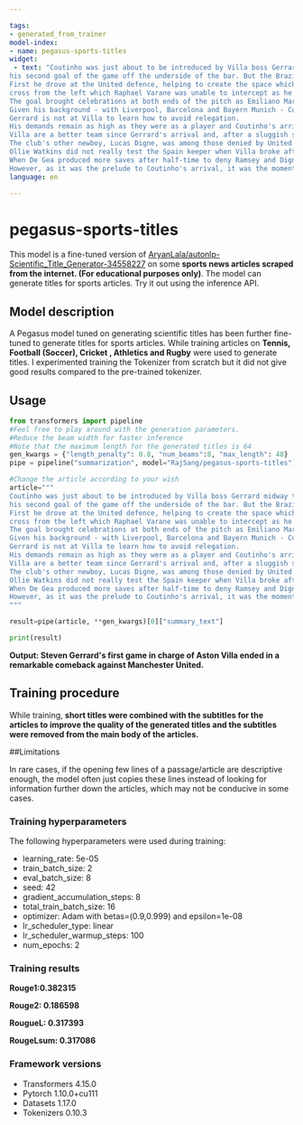 ```yaml
---

tags:
- generated_from_trainer
model-index:
- name: pegasus-sports-titles
widget:
 - text: "Coutinho was just about to be introduced by Villa boss Gerrard midway through the second half when Bruno Fernandes slammed home
his second goal of the game off the underside of the bar. But the Brazilian proved the catalyst for a memorable response.
First he drove at the United defence, helping to create the space which Jacob Ramsey exploited to halve the deficit. Then Ramsey slid over an excellent
cross from the left which Raphael Varane was unable to intercept as he slid back, leaving Coutinho to finish into an empty net.
The goal brought celebrations at both ends of the pitch as Emiliano Martinez also went into the crowd in relief - it was the Argentine's horrible sixth-minute error that had gifted Fernandes the visitors' opener.
Given his background - with Liverpool, Barcelona and Bayern Munich - Coutinho is a bold loan signing by Villa, and underlines the pedigree of the man they appointed as manager in November.
Gerrard is not at Villa to learn how to avoid relegation.
His demands remain as high as they were as a player and Coutinho's arrival is an example of that.
Villa are a better team since Gerrard's arrival and, after a sluggish start against opponents they dominated but lost to in the FA Cup five days ago, they grew into the game.
The club's other newboy, Lucas Digne, was among those denied by United keeper David de Gea at the end of the first half - in unorthodox fashion, with his knees.
Ollie Watkins did not really test the Spain keeper when Villa broke after Edinson Cavani lost possession in his own half. However, Emi Buendia certainly did with a near-post header. Rooted to his line, De Gea's reactions were up to the job as he beat Buendia's effort away.
When De Gea produced more saves after half-time to deny Ramsey and Digne again, it appeared the image of the night for Villa would be midfielder Morgan Sanson kicking a drinks bottle in fury after his error in gifting Fred possession to set up Fernandes for the visitors' second had been followed immediately by his substitution.
However, as it was the prelude to Coutinho's arrival, it was the moment that changed the course of the game - and the acclaim for the Brazilian at the final whistle indicated Villa's fans are already firmly behind him."
language: en 

---
```


<!-- This model card has been generated automatically according to the information the Trainer had access to. You
should probably proofread and complete it, then remove this comment. -->

# pegasus-sports-titles

This model is a fine-tuned version of [AryanLala/autonlp-Scientific_Title_Generator-34558227](https://huggingface.co/AryanLala/autonlp-Scientific_Title_Generator-34558227) on some **sports news articles scraped from the internet. (For educational purposes only)**. The model can generate titles for sports articles. Try it out using the inference API. 

## Model description

A Pegasus model tuned on generating scientific titles has been further fine-tuned to generate titles for sports articles. While training articles on **Tennis, Football (Soccer), Cricket , Athletics and Rugby** were used to generate titles. I experimented training the Tokenizer from scratch but it did not give good results compared to the pre-trained tokenizer. 

## Usage

```python
from transformers import pipeline
#Feel free to play around with the generation parameters.
#Reduce the beam width for faster inference
#Note that the maximum length for the generated titles is 64
gen_kwargs = {"length_penalty": 0.8, "num_beams":8, "max_length": 48} 
pipe = pipeline("summarization", model="RajSang/pegasus-sports-titles")

#Change the article according to your wish
article="""
Coutinho was just about to be introduced by Villa boss Gerrard midway through the second half when Bruno Fernandes slammed home
his second goal of the game off the underside of the bar. But the Brazilian proved the catalyst for a memorable response.
First he drove at the United defence, helping to create the space which Jacob Ramsey exploited to halve the deficit. Then Ramsey slid over an excellent
cross from the left which Raphael Varane was unable to intercept as he slid back, leaving Coutinho to finish into an empty net.
The goal brought celebrations at both ends of the pitch as Emiliano Martinez also went into the crowd in relief - it was the Argentine's horrible sixth-minute error that had gifted Fernandes the visitors' opener.
Given his background - with Liverpool, Barcelona and Bayern Munich - Coutinho is a bold loan signing by Villa, and underlines the pedigree of the man they appointed as manager in November.
Gerrard is not at Villa to learn how to avoid relegation.
His demands remain as high as they were as a player and Coutinho's arrival is an example of that.
Villa are a better team since Gerrard's arrival and, after a sluggish start against opponents they dominated but lost to in the FA Cup five days ago, they grew into the game.
The club's other newboy, Lucas Digne, was among those denied by United keeper David de Gea at the end of the first half - in unorthodox fashion, with his knees.
Ollie Watkins did not really test the Spain keeper when Villa broke after Edinson Cavani lost possession in his own half. However, Emi Buendia certainly did with a near-post header. Rooted to his line, De Gea's reactions were up to the job as he beat Buendia's effort away.
When De Gea produced more saves after half-time to deny Ramsey and Digne again, it appeared the image of the night for Villa would be midfielder Morgan Sanson kicking a drinks bottle in fury after his error in gifting Fred possession to set up Fernandes for the visitors' second had been followed immediately by his substitution.
However, as it was the prelude to Coutinho's arrival, it was the moment that changed the course of the game - and the acclaim for the Brazilian at the final whistle indicated Villa's fans are already firmly behind him.
"""

result=pipe(article, **gen_kwargs)[0]["summary_text"]

print(result)

```
**Output: Steven Gerrard's first game in charge of Aston Villa ended in a remarkable comeback against Manchester United.**

## Training procedure
While training, **short titles were combined with the subtitles for the articles to improve the quality of the generated titles and the subtitles were removed from the main body of the articles.**

##Limitations

In rare cases, if the opening few lines of a passage/article are descriptive enough, the model often just copies these lines instead of looking for information further down the articles, which may not be conducive in some cases.

### Training hyperparameters

The following hyperparameters were used during training:
- learning_rate: 5e-05
- train_batch_size: 2
- eval_batch_size: 8
- seed: 42
- gradient_accumulation_steps: 8
- total_train_batch_size: 16
- optimizer: Adam with betas=(0.9,0.999) and epsilon=1e-08
- lr_scheduler_type: linear
- lr_scheduler_warmup_steps: 100
- num_epochs: 2

### Training results

**Rouge1:0.382315**

**Rouge2: 0.186598**

**RougueL: 0.317393**

**RougeLsum: 0.317086**

### Framework versions

- Transformers 4.15.0
- Pytorch 1.10.0+cu111
- Datasets 1.17.0
- Tokenizers 0.10.3

